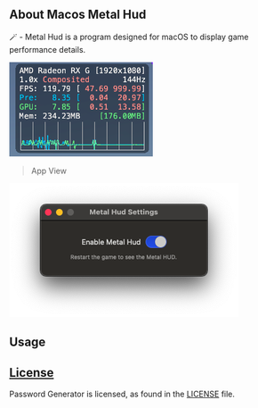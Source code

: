## About Macos Metal Hud

🪄 - Metal Hud is a program designed for macOS to display game performance details.

![](/Images/Hud.png)
> App View

![](/Images/WindowEnable.png)

## Usage


## [License][license]
Password Generator is licensed, as found in the [LICENSE][license] file.

[license]: LICENSE
